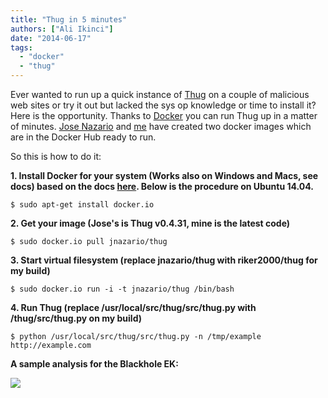 ```yaml
---
title: "Thug in 5 minutes"
authors: ["Ali Ikinci"]
date: "2014-06-17"
tags: 
  - "docker"
  - "thug"
---
```


Ever wanted to run up a quick instance of [Thug](https://buffer.github.io/thug/) on a couple of malicious web sites or try it out but lacked the sys op knowledge or time to install it? Here is the opportunity. Thanks to [Docker](http://www.docker.com) you can run Thug up in a matter of minutes. [Jose Nazario](https://registry.hub.docker.com/u/jnazario/thug/) and [me](https://registry.hub.docker.com/u/riker2000/thug/) have created two docker images which are in the Docker Hub ready to run.

So this is how to do it:

**1\. Install Docker for your system (Works also on Windows and Macs, see docs) based on the docs [here](http://docs.docker.com/). Below is the procedure on Ubuntu 14.04.**

`$ sudo apt-get install docker.io`

**2\. Get your image (Jose's is Thug v0.4.31, mine is the latest code)**

`$ sudo docker.io pull jnazario/thug`

**3\. Start virtual filesystem (replace jnazario/thug with riker2000/thug for my build)**

`$ sudo docker.io run -i -t jnazario/thug /bin/bash`

**4\. Run Thug (replace /usr/local/src/thug/src/thug.py with /thug/src/thug.py on my build)**

`$ python /usr/local/src/thug/src/thug.py -n /tmp/example http://example.com`

**A sample analysis for the Blackhole EK:**

![](images/drupal_image_1170.png)
